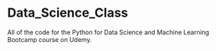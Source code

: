 # Data_Science_Class
All of the code for the Python for Data Science and Machine Learning Bootcamp course on Udemy.
